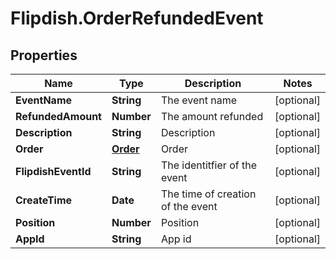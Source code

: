 # Flipdish.OrderRefundedEvent

## Properties
Name | Type | Description | Notes
------------ | ------------- | ------------- | -------------
**EventName** | **String** | The event name | [optional] 
**RefundedAmount** | **Number** | The amount refunded | [optional] 
**Description** | **String** | Description | [optional] 
**Order** | [**Order**](Order.md) | Order | [optional] 
**FlipdishEventId** | **String** | The identitfier of the event | [optional] 
**CreateTime** | **Date** | The time of creation of the event | [optional] 
**Position** | **Number** | Position | [optional] 
**AppId** | **String** | App id | [optional] 


